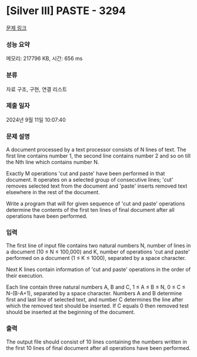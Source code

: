 # [Silver III] PASTE - 3294 

[문제 링크](https://www.acmicpc.net/problem/3294) 

### 성능 요약

메모리: 217796 KB, 시간: 656 ms

### 분류

자료 구조, 구현, 연결 리스트

### 제출 일자

2024년 9월 11일 10:07:40

### 문제 설명

<p>A document processed by a text processor consists of N lines of text. The first line contains number 1, the second line contains number 2 and so on till the Nth line which contains number N.</p>

<p>Exactly M operations 'cut and paste' have been performed in that document. It operates on a selected group of consecutive lines; 'cut' removes selected text from the document and 'paste' inserts removed text elsewhere in the rest of the document.</p>

<p>Write a program that will for given sequence of  'cut and paste' operations determine the contents of the first ten lines of final document after all operations have been performed.</p>

### 입력 

 <p>The first line of input file contains two natural numbers N, number of lines in a document (10 ≤ N ≤ 100,000) and K, number of operations 'cut and paste' performed on a document (1 ≤ K ≤ 1000), separated by a space character.</p>

<p>Next K lines contain information of 'cut and paste' operations in the order of their execution. </p>

<p>Each line contain three natural numbers A, B and C, 1 ≤ A ≤ B ≤ N, 0 ≤ C ≤ N-(B-A+1), separated by a space character. Numbers A and B determine first and last line of selected text, and number C determines the line after which the removed text should be inserted. If C equals 0 then removed test should be inserted at the beginning of the document.</p>

### 출력 

 <p>The output file should consist of 10 lines containing the numbers written in the first 10 lines of final document after all operations have been performed.</p>

